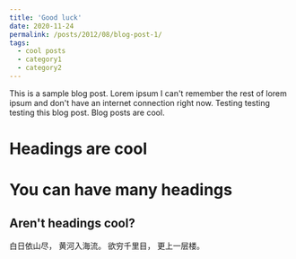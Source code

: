 ```yaml
---
title: 'Good luck'
date: 2020-11-24
permalink: /posts/2012/08/blog-post-1/
tags:
  - cool posts
  - category1
  - category2
---
```


This is a sample blog post. Lorem ipsum I can't remember the rest of lorem ipsum and don't have an internet connection right now. Testing testing testing this blog post. Blog posts are cool.

Headings are cool
======

You can have many headings
======

Aren't headings cool?
------

白日依山尽，
黄河入海流。
欲穷千里目，
更上一层楼。